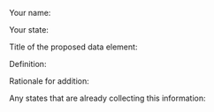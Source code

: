 Your name:

Your state:

Title of the proposed data element:

Definition:

Rationale for addition:

Any states that are already collecting this information: 
